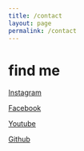```yaml
---
title: /contact
layout: page
permalink: /contact
---
```


# find me

[Instagram](https://instagram.com/n74nk420)

[Facebook](https://facebook.com/njnk.xnxx)

[Youtube](https://youtube.com/NjankSoekamti)

[Github](https://github.com/N74NK)
